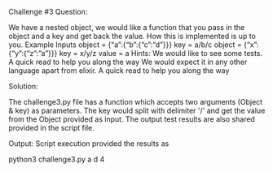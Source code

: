 Challenge #3 Question: 

We have a nested object, we would like a function that you pass in the object and a key and get back the value. How this is implemented is up to you.
Example Inputs
object = {“a”:{“b”:{“c”:”d”}}}
key = a/b/c
object = {“x”:{“y”:{“z”:”a”}}}
key = x/y/z
value = a
Hints:
We would like to see some tests. A quick read to help you along the way
We would expect it in any other language apart from elixir.
A quick read to help you along the way 


Solution:

The challenge3.py file has a function which accepts two arguments (Object & key) as parameters.
The key would split with delimiter '/' and get the value from the Object provided as input. The output test results are also shared provided in the script file.

Output: 
Script execution provided the results as 

python3 challenge3.py
a
d
4

